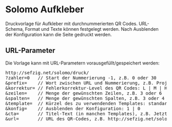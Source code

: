 Solomo Aufkleber
================

Druckvorlage für Aufkleber mit durchnummerierten QR Codes.
URL-Schema, Format und Texte können festgelegt werden.
Nach Ausblenden der Konfiguration kann die Seite gedruckt werden. 

## URL-Parameter

Die Vorlage kann mit URL-Parametern vorausgefüllt/gespeichert werden:

<pre>
http://sefzig.net/solomo/druck/
?zahler=0   // Start der Nummerierung -1, z.B. 0 oder 30
&prefix=    // Wort zwischen URL und Nummerierung, z.B. Projektname
&korrektur= // Fehlerkorrektur-Level des QR Codes: L | M | H | Q
&zeilen=    // Menge der gewünschten Zeilen, z.B. 3 oder 6
&spalten=   // Menge der gewünschten Spalten, z.B. 3 oder 4
&template=  // Kürzel des zu verwendenden Templates: standard | doku | klein
&konfig=    // Ausblenden der Konfiguration: 1 | 0
&cta=       // Titel-Text (in manchen Templates), z.B. Jetzt abstimmen
&url=       // URL des QR-Codes, z.B. http://sefzig.net/solomo/daumen/
</pre>
